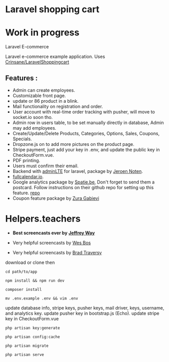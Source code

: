 # Laravel shopping cart
# Work in progress

Laravel E-commerce

Laravel e-commerce example application. Uses [Crinsane/LaravelShoppingcart](https://github.com/Crinsane/LaravelShoppingcart)

Features :
---
* Admin can create employees.
* Customizable front page.
* update or 86 product in a blink.
* Mail functionality on registration and order.
* User account with real-time order tracking with pusher, will move to socket.io soon tho.
* Admin row in users table, to be set manually directly in database, Admin may add employees.
* Create/Update/Delete Products, Categories, Options, Sales, Coupons, Specials.
* Dropzone.js on to add more pictures on the product page.
* Stripe payment, just add your key in .env, and update the public key in CheckoutForm.vue.
* PDF printing.
* Users must confirm their email.
* Backend with [adminLTE](https://adminlte.io/themes/AdminLTE/index2.html) for laravel, package by [Jeroen Noten](https://github.com/jeroennoten/Laravel-AdminLTE).
* [fullcalendar.io](https://fullcalendar.io).
* Google analytics package by [Spatie.be](https://spatie.be/en/opensource/postcards), Don't forget to send them a postcard. Follow instructions on their github repo for setting up this feature. [repo](https://github.com/spatie/analytics-statistics)
* Coupon feature package by [Zura Gabievi](https://github.com/zgabievi/laravel-promocodes)

# Helpers.teachers
* **Best screencasts ever by** [**Jeffrey Way**](https://laracasts.com)

* Very helpful screencasts by [Wes Bos](https://wesbos.com)
* Very helpful screencasts by [Brad Traversy](https://www.traversymedia.com/)


download or clone then
```
cd path/to/app
```
```
npm install && npm run dev
```
```
composer install
```
```
mv .env.example .env && vim .env
```
update database info, stripe keys, pusher keys, mail driver, keys, username, and analytics key.
update pusher key in bootstrap.js (Echo).
update stripe key in CheckoutForm.vue
```
php artisan key:generate
```
```
php artisan config:cache
```
```
php artisan migrate
```
```
php artisan serve
```